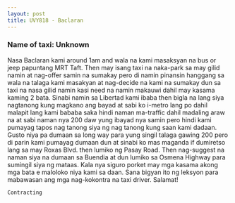 ```yaml
---
layout: post
title: UVY818 - Baclaran
---
```


### Name of taxi: Unknown

Nasa Baclaran kami around 1am and wala na kami masaksyan na bus or jeep papuntang MRT Taft. Then may isang taxi na naka-park sa may gilid namin at nag-offer samin na sumakay pero di namin pinansin hanggang sa wala na talaga kami masakyan at nag-decide na kami na sumakay dun sa taxi na nasa gilid namin kasi need na namin makauwi dahil may kasama kaming 2 bata. Sinabi namin sa Libertad kami ibaba then bigla na lang siya nagtanong kung magkano ang bayad at sabi ko i-metro lang po dahil malapit lang kami bababa saka hindi naman ma-traffic dahil madaling araw na at sabi naman nya 200 daw yung ibayad nya samin pero hindi kami pumayag tapos nag tanong siya ng nag tanong kung saan kami dadaan. Gusto niya pa dumaan sa long way para yung singil talaga gawing 200 pero di parin kami pumayag dumaan dun at sinabi ko mas maganda if dumiretso lang sa may Roxas Blvd. then lumiko ng Pasay Road. Then nag-suggest na naman siya na dumaan sa Buendia at dun lumiko sa Osmena Highway para sumingil siya ng mataas. Kala nya siguro porket may mga kasama akong mga bata e maloloko niya kami sa daan. Sana bigyan ito ng leksyon para mabawasan ang mga nag-kokontra na taxi driver. Salamat!

```Contracting```
